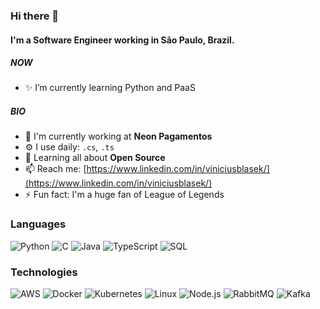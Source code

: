 ### Hi there 👋

#### I'm a Software Engineer working in São Paulo, Brazil.

##### NOW

- ✨ I’m currently learning Python and PaaS

##### BIO

- 🏢 I'm currently working at **Neon Pagamentos**
- ⚙️ I use daily: `.cs`, `.ts`
- 🌱 Learning all about **Open Source**
- 📫 Reach me: [https://www.linkedin.com/in/viniciusblasek/](https://www.linkedin.com/in/viniciusblasek/)
- ⚡️ Fun fact: I'm a huge fan of League of Legends

### Languages

![Python](https://img.shields.io/badge/-Python-000?&logo=Python)
![C](https://img.shields.io/badge/-C-000?&logo=C)
![Java](https://img.shields.io/badge/-Java-000?&logo=Java&logoColor=007396)
![TypeScript](https://img.shields.io/badge/-TypeScript-000?&logo=TypeScript)
![SQL](https://img.shields.io/badge/-SQL-000?&logo=MySQL)

### Technologies

![AWS](https://img.shields.io/badge/-AWS-000?&logo=Amazon-AWS&logoColor=F90)
![Docker](https://img.shields.io/badge/-Docker-000?&logo=Docker)
![Kubernetes](https://img.shields.io/badge/-Kubernetes-000?&logo=Kubernetes)
![Linux](https://img.shields.io/badge/-Linux-000?&logo=Linux)
![Node.js](https://img.shields.io/badge/-Node.js-000?&logo=node.js)
![RabbitMQ](https://img.shields.io/badge/-RabbitMQ-000?&logo=rabbitmq)
![Kafka](https://img.shields.io/badge/-Kafka-000?&logo=kafka)
